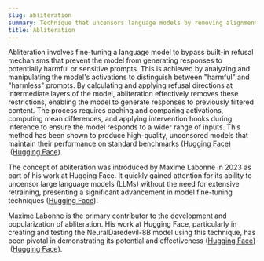 ```yaml
---
slug: abliteration
summary: Technique that uncensors language models by removing alignment restrictions without requiring retraining.
title: Abliteration
---
```


Abliteration involves fine-tuning a language model to bypass built-in refusal mechanisms that prevent the model from generating responses to potentially harmful or sensitive prompts. This is achieved by analyzing and manipulating the model's activations to distinguish between "harmful" and "harmless" prompts. By calculating and applying refusal directions at intermediate layers of the model, abliteration effectively removes these restrictions, enabling the model to generate responses to previously filtered content. The process requires caching and comparing activations, computing mean differences, and applying intervention hooks during inference to ensure the model responds to a wider range of inputs. This method has been shown to produce high-quality, uncensored models that maintain their performance on standard benchmarks​ ([Hugging Face](https://huggingface.co/blog/mlabonne/abliteration))​​ ([Hugging Face](https://huggingface.co/posts/mlabonne/866788930457283))​.

The concept of abliteration was introduced by Maxime Labonne in 2023 as part of his work at Hugging Face. It quickly gained attention for its ability to uncensor large language models (LLMs) without the need for extensive retraining, presenting a significant advancement in model fine-tuning techniques​ ([Hugging Face](https://huggingface.co/posts/mlabonne/866788930457283))​.

Maxime Labonne is the primary contributor to the development and popularization of abliteration. His work at Hugging Face, particularly in creating and testing the NeuralDaredevil-8B model using this technique, has been pivotal in demonstrating its potential and effectiveness​ ([Hugging Face](https://huggingface.co/blog/mlabonne/merge-models))​​ ([Hugging Face](https://huggingface.co/mlabonne/activity/community))​.